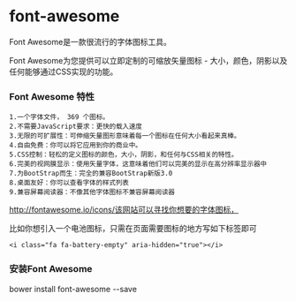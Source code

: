 # font-awesome

Font Awesome是一款很流行的字体图标工具。

Font Awesome为您提供可以立即定制的可缩放矢量图标 - 大小，颜色，阴影以及任何能够通过CSS实现的功能。

### Font Awesome 特性

````
1.一个字体文件， 369 个图标。
2.不需要JavaScript要求：更快的载入速度
3.无限的可扩展性：可伸缩矢量图形意味着每一个图标在任何大小看起来真棒。
4.自由免费：你可以将它应用到你的商业中。
5.CSS控制：轻松的定义图标的颜色，大小，阴影，和任何与CSS相关的特性。
6.完美的视网膜显示：使用矢量字体，这意味着他们可以完美的显示在高分辨率显示器中
7.为BootStrap而生：完全的兼容BootStrap新版3.0
8.桌面友好：你可以查看字体的样式列表
9.兼容屏幕阅读器：不像其他字体图标不兼容屏幕阅读器

````

http://fontawesome.io/icons/该网站可以寻找你想要的字体图标，

比如你想引入一个电池图标，只需在页面需要图标的地方写如下标签即可

```
<i class="fa fa-battery-empty" aria-hidden="true"></i>
```

### 安装Font Awesome

bower install font-awesome --save

